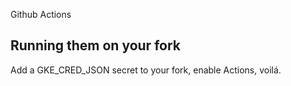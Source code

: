 Github Actions


## Running them on your fork

Add a GKE_CRED_JSON secret to your fork, enable Actions, voilá.
